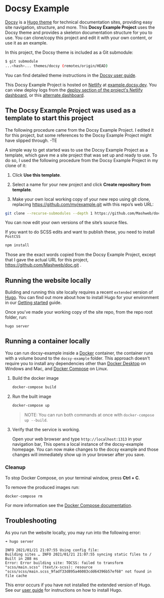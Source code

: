 # Docsy Example

[Docsy][] is a [Hugo theme][] for technical documentation sites, providing easy
site navigation, structure, and more. This **Docsy Example Project** uses the
Docsy theme and provides a skeleton documentation structure for you to use. You
can clone/copy this project and edit it with your own content, or use it as an
example.

In this project, the Docsy theme is included as a Git submodule:

```bash
$ git submodule
...<hash>... themes/docsy (remotes/origin/HEAD)
```

You can find detailed theme instructions in the [Docsy user guide][].

This Docsy Example Project is hosted on [Netlify][] at [example.docsy.dev][].
You can view deploy logs from the [deploy section of the project's Netlify
dashboard][deploys], or this [alternate dashboard][].

## The Docsy Example Project was used as a template to start this project

The following procedure came from the Docsy Example Project. I edited it for this project, but some references to the Docsy Example Project might have slipped through. -TE

A simple way to get started was to use the Docsy Example Project as a template, which gave me a site project that was set up and ready to use. To do so, I used the following procedure from the Docsy Example Project in my clone of it: 

1. Click **Use this template**.

2. Select a name for your new project and click **Create repository from template**.

3. Make your own local working copy of your new repo using git clone, replacing https://github.com/my/example.git with this repo’s web URL:

```bash
git clone --recurse-submodules --depth 1 https://github.com/Mashweb/doc.git
```

You can now edit your own versions of the site’s source files.

If you want to do SCSS edits and want to publish these, you need to install `PostCSS`

```bash
npm install
```

Those are the exact words copied from the Docsy Example Project, except that I gave the actual URL for this project, https://github.com/Mashweb/doc.git .

## Running the website locally

Building and running this site locally requires a recent `extended` version of [Hugo](https://gohugo.io).
You can find out more about how to install Hugo for your environment in our
[Getting started](https://www.docsy.dev/docs/getting-started/#prerequisites-and-installation) guide.

Once you've made your working copy of the site repo, from the repo root folder, run:

```
hugo server
```

## Running a container locally

You can run docsy-example inside a [Docker](https://docs.docker.com/)
container, the container runs with a volume bound to the `docsy-example`
folder. This approach doesn't require you to install any dependencies other
than [Docker Desktop](https://www.docker.com/products/docker-desktop) on
Windows and Mac, and [Docker Compose](https://docs.docker.com/compose/install/)
on Linux.

1. Build the docker image 

   ```bash
   docker-compose build
   ```

1. Run the built image

   ```bash
   docker-compose up
   ```

   > NOTE: You can run both commands at once with `docker-compose up --build`.

1. Verify that the service is working. 

   Open your web browser and type `http://localhost:1313` in your navigation bar,
   This opens a local instance of the docsy-example homepage. You can now make
   changes to the docsy example and those changes will immediately show up in your
   browser after you save.

### Cleanup

To stop Docker Compose, on your terminal window, press **Ctrl + C**. 

To remove the produced images run:

```console
docker-compose rm
```
For more information see the [Docker Compose
documentation](https://docs.docker.com/compose/gettingstarted/).

## Troubleshooting

As you run the website locally, you may run into the following error:

```
➜ hugo server

INFO 2021/01/21 21:07:55 Using config file: 
Building sites … INFO 2021/01/21 21:07:55 syncing static files to /
Built in 288 ms
Error: Error building site: TOCSS: failed to transform "scss/main.scss" (text/x-scss): resource "scss/scss/main.scss_9fadf33d895a46083cdd64396b57ef68" not found in file cache
```

This error occurs if you have not installed the extended version of Hugo.
See our [user guide](https://www.docsy.dev/docs/getting-started/) for instructions on how to install Hugo.

[alternate dashboard]: https://app.netlify.com/sites/goldydocs/deploys
[deploys]: https://app.netlify.com/sites/docsy-example/deploys
[Docsy user guide]: https://docsy.dev/docs
[Docsy]: https://github.com/google/docsy
[example.docsy.dev]: https://example.docsy.dev
[Hugo theme]: https://gohugo.io/themes/installing-and-using-themes/
[Netlify]: https://netlify.com
